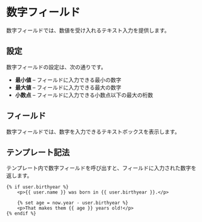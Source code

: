 # 数字フィールド

数字フィールドでは、数値を受け入れるテキスト入力を提供します。

## 設定

数字フィールドの設定は、次の通りです。

* **最小値** – フィールドに入力できる最小の数字
* **最大値** – フィールドに入力できる最大の数字
* **小数点** – フィールドに入力できる小数点以下の最大の桁数

## フィールド

数字フィールドでは、数字を入力できるテキストボックスを表示します。

## テンプレート記法

テンプレート内で数字フィールドを呼び出すと、フィールドに入力された数字を返します。

```twig
{% if user.birthyear %}
    <p>{{ user.name }} was born in {{ user.birthyear }}.</p>

    {% set age = now.year - user.birthyear %}
    <p>That makes them {{ age }} years old!</p>
{% endif %}
```

